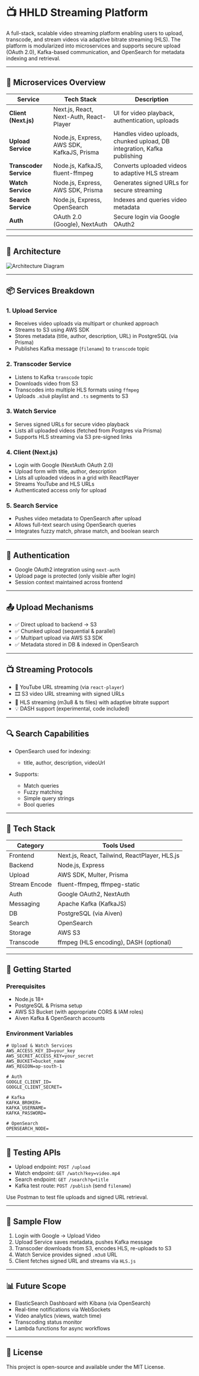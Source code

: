 
# 📺 HHLD Streaming Platform

A full-stack, scalable video streaming platform enabling users to upload, transcode, and stream videos via adaptive bitrate streaming (HLS). The platform is modularized into microservices and supports secure upload (OAuth 2.0), Kafka-based communication, and OpenSearch for metadata indexing and retrieval.

---

## 🧹 Microservices Overview


| Service                | Tech Stack                                 | Description                                                             |
| ---------------------- | ------------------------------------------ | ----------------------------------------------------------------------- |
| **Client (Next.js)**   | Next.js, React, Next-Auth, React-Player    | UI for video playback, authentication, uploads                          |
| **Upload Service**     | Node.js, Express, AWS SDK, KafkaJS, Prisma | Handles video uploads, chunked upload, DB integration, Kafka publishing |
| **Transcoder Service** | Node.js, KafkaJS, fluent-ffmpeg            | Converts uploaded videos to adaptive HLS stream                         |
| **Watch Service**      | Node.js, Express, AWS SDK, Prisma          | Generates signed URLs for secure streaming                              |
| **Search Service**     | Node.js, Express, OpenSearch               | Indexes and queries video metadata                                      |
| **Auth**               | OAuth 2.0 (Google), NextAuth               | Secure login via Google OAuth2                                          |

---

## 💠 Architecture

![Architecture Diagram](https://res.cloudinary.com/draptrzrc/image/upload/v1749487420/stlnpp9r4ybidl6noq8p.png)

---

## 📦 Services Breakdown

### 1. Upload Service

* Receives video uploads via multipart or chunked approach
* Streams to S3 using AWS SDK
* Stores metadata (title, author, description, URL) in PostgreSQL (via Prisma)
* Publishes Kafka message (`filename`) to `transcode` topic

### 2. Transcoder Service

* Listens to Kafka `transcode` topic
* Downloads video from S3
* Transcodes into multiple HLS formats using `ffmpeg`
* Uploads `.m3u8` playlist and `.ts` segments to S3

### 3. Watch Service

* Serves signed URLs for secure video playback
* Lists all uploaded videos (fetched from Postgres via Prisma)
* Supports HLS streaming via S3 pre-signed links

### 4. Client (Next.js)

* Login with Google (NextAuth OAuth 2.0)
* Upload form with title, author, description
* Lists all uploaded videos in a grid with ReactPlayer
* Streams YouTube and HLS URLs
* Authenticated access only for upload

### 5. Search Service

* Pushes video metadata to OpenSearch after upload
* Allows full-text search using OpenSearch queries
* Integrates fuzzy match, phrase match, and boolean search

---

## 🔐 Authentication

* Google OAuth2 integration using `next-auth`
* Upload page is protected (only visible after login)
* Session context maintained across frontend

---

## 📤 Upload Mechanisms

* ✅ Direct upload to backend → S3
* ✅ Chunked upload (sequential & parallel)
* ✅ Multipart upload via AWS S3 SDK
* ✅ Metadata stored in DB & indexed in OpenSearch

---

## 📺 Streaming Protocols

* 🎥 YouTube URL streaming (via `react-player`)
* 🎞 S3 video URL streaming with signed URLs
* 🛁 HLS streaming (m3u8 & ts files) with adaptive bitrate support
* 💡 DASH support (experimental, code included)

---

## 🔍 Search Capabilities

* OpenSearch used for indexing:

  * title, author, description, videoUrl
* Supports:

  * Match queries
  * Fuzzy matching
  * Simple query strings
  * Bool queries

---

## 📁 Tech Stack

| Category      | Tools Used                                    |
| ------------- | --------------------------------------------- |
| Frontend      | Next.js, React, Tailwind, ReactPlayer, HLS.js |
| Backend       | Node.js, Express                              |
| Upload        | AWS SDK, Multer, Prisma                       |
| Stream Encode | fluent-ffmpeg, ffmpeg-static                  |
| Auth          | Google OAuth2, NextAuth                       |
| Messaging     | Apache Kafka (KafkaJS)                        |
| DB            | PostgreSQL (via Aiven)                        |
| Search        | OpenSearch                                    |
| Storage       | AWS S3                                        |
| Transcode     | ffmpeg (HLS encoding), DASH (optional)        |

---

## 🚀 Getting Started

### Prerequisites

* Node.js 18+
* PostgreSQL & Prisma setup
* AWS S3 Bucket (with appropriate CORS & IAM roles)
* Aiven Kafka & OpenSearch accounts

### Environment Variables

```env
# Upload & Watch Services
AWS_ACCESS_KEY_ID=your_key
AWS_SECRET_ACCESS_KEY=your_secret
AWS_BUCKET=bucket_name
AWS_REGION=ap-south-1

# Auth
GOOGLE_CLIENT_ID=
GOOGLE_CLIENT_SECRET=

# Kafka
KAFKA_BROKER=
KAFKA_USERNAME=
KAFKA_PASSWORD=

# OpenSearch
OPENSEARCH_NODE=
```

---

## 🧪 Testing APIs

* Upload endpoint: `POST /upload`
* Watch endpoint: `GET /watch?key=video.mp4`
* Search endpoint: `GET /search?q=title`
* Kafka test route: `POST /publish` (send `filename`)

Use Postman to test file uploads and signed URL retrieval.

---

## 🎥 Sample Flow

1. Login with Google → Upload Video
2. Upload Service saves metadata, pushes Kafka message
3. Transcoder downloads from S3, encodes HLS, re-uploads to S3
4. Watch Service provides signed `.m3u8` URL
5. Client fetches signed URL and streams via `HLS.js`

---

## 📊 Future Scope

* ElasticSearch Dashboard with Kibana (via OpenSearch)
* Real-time notifications via WebSockets
* Video analytics (views, watch time)
* Transcoding status monitor
* Lambda functions for async workflows

---

## 📄 License

This project is open-source and available under the MIT License.


